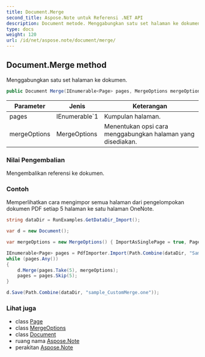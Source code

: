```yaml
---
title: Document.Merge
second_title: Aspose.Note untuk Referensi .NET API
description: Document metode. Menggabungkan satu set halaman ke dokumen.
type: docs
weight: 120
url: /id/net/aspose.note/document/merge/
---
```

## Document.Merge method

Menggabungkan satu set halaman ke dokumen.

```csharp
public Document Merge(IEnumerable<Page> pages, MergeOptions mergeOptions = null)
```

| Parameter | Jenis | Keterangan |
| --- | --- | --- |
| pages | IEnumerable`1 | Kumpulan halaman. |
| mergeOptions | MergeOptions | Menentukan opsi cara menggabungkan halaman yang disediakan. |

### Nilai Pengembalian

Mengembalikan referensi ke dokumen.

### Contoh

Memperlihatkan cara mengimpor semua halaman dari pengelompokan dokumen PDF setiap 5 halaman ke satu halaman OneNote.

```csharp
string dataDir = RunExamples.GetDataDir_Import();

var d = new Document();

var mergeOptions = new MergeOptions() { ImportAsSinglePage = true, PageSpacing = 100 };

IEnumerable<Page> pages = PdfImporter.Import(Path.Combine(dataDir, "SampleGrouping.pdf"));
while (pages.Any())
{
    d.Merge(pages.Take(5), mergeOptions);
    pages = pages.Skip(5);
}

d.Save(Path.Combine(dataDir, "sample_CustomMerge.one"));
```

### Lihat juga

* class [Page](../../page/)
* class [MergeOptions](../../mergeoptions/)
* class [Document](../)
* ruang nama [Aspose.Note](../../document/)
* perakitan [Aspose.Note](../../../)


